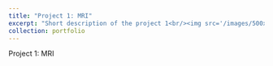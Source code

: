 ```yaml
---
title: "Project 1: MRI"
excerpt: "Short description of the project 1<br/><img src='/images/500x300.png'>"
collection: portfolio
---
```


Project 1: MRI